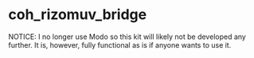 # coh_rizomuv_bridge

NOTICE: I no longer use Modo so this kit will likely not be developed any further. It is, however, fully functional as is if anyone wants to use it.
